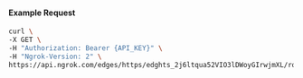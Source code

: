 <!-- Code generated for API Clients. DO NOT EDIT. -->

#### Example Request

```bash
curl \
-X GET \
-H "Authorization: Bearer {API_KEY}" \
-H "Ngrok-Version: 2" \
https://api.ngrok.com/edges/https/edghts_2j6ltqua52VIO3lDWoyGIrwjmXL/routes/edghtsrt_2j6ltqDtQOAa4OsWSDCypSVDBnd/user_agent_filter
```

